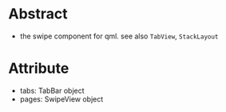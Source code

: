 # Abstract
* the swipe component for qml. see also `TabView`, `StackLayout`  

# Attribute
* tabs: TabBar object  
* pages: SwipeView object  
